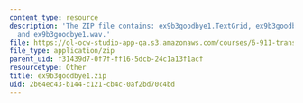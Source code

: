 ```yaml
---
content_type: resource
description: 'The ZIP file contains: ex9b3goodbye1.TextGrid, ex9b3goodbye1-ans.TextGrid,
  and ex9b3goodbye1.wav.'
file: https://ol-ocw-studio-app-qa.s3.amazonaws.com/courses/6-911-transcribing-prosodic-structure-of-spoken-utterances-with-tobi-january-iap-2006/2b64ec43b144c121cb4c0af2bd70c4bd_ex9b3goodbye1.zip
file_type: application/zip
parent_uid: f31439d7-0f7f-ff16-5dcb-24c1a13f1acf
resourcetype: Other
title: ex9b3goodbye1.zip
uid: 2b64ec43-b144-c121-cb4c-0af2bd70c4bd
---
```

